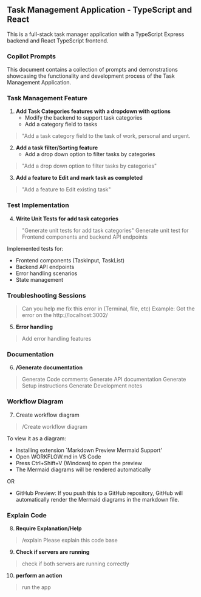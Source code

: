 ## Task Management Application - TypeScript and React
This is a full-stack task manager application with a TypeScript Express backend and React TypeScript frontend.

### Copilot Prompts

This document contains a collection of prompts and demonstrations showcasing the functionality and development process of the Task Management Application.

### Task Management Feature

1. **Add Task Categories features with a dropdown with options**
   - Modify the backend to support task categories
   - Add a category field to tasks

> "Add a task category field to the task of work, personal and urgent.

2. **Add a task filter/Sorting feature**
   - Add a drop down option to filter tasks by categories

> "Add a drop down option to filter tasks by categories"

3. **Add a feature to Edit and mark task as completed**

> "Add a feature to Edit existing task"

### Test Implementation

4. **Write Unit Tests for add task categories**
> "Generate  unit tests for add task categories"
> Generate unit test for Frontend components and backend API endpoints

Implemented tests for:
- Frontend components (TaskInput, TaskList)
- Backend API endpoints
- Error handling scenarios
- State management

### Troubleshooting Sessions

> Can you help me fix this error in (Terminal, file, etc)
Example: Got the error on the http://localhost:3002/

5. **Error handling**
> Add error handling features

### Documentation

6. **/Generate documentation**
> Generate Code comments
> Generate API documentation
> Generate Setup instructions
> Generate Development notes

### Workflow Diagram

7. Create workflow diagram 
> /Create workflow diagram

To view it as a diagram:
- Installing extension `Markdown Preview Mermaid Support'
- Open WORKFLOW.md in VS Code
- Press Ctrl+Shift+V (Windows) to open the preview
- The Mermaid diagrams will be rendered automatically

OR

- GitHub Preview: If you push this to a GitHub repository, GitHub will automatically render the Mermaid diagrams in the markdown file.

### Explain Code

8. **Require Explanation/Help**
> /explain Please explain this code base

9. **Check if servers are running**
> check if both servers are running correctly

10. **perform an action**
> run the app

